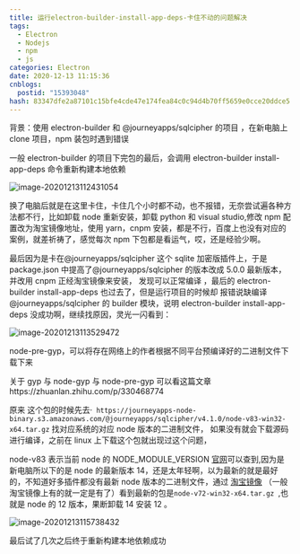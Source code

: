 ```yaml
---
title: 运行electron-builder-install-app-deps-卡住不动的问题解决
tags:
  - Electron
  - Nodejs
  - npm
  - js
categories: Electron
date: 2020-12-13 11:15:36
cnblogs:
  postid: "15393048"
hash: 83347dfe2a87101c15bfe4cde47e174fea84c0c94d4b70ff5659e0cce20ddce5
---
```


背景：使用 electron-builder 和 @journeyapps/sqlcipher 的项目 ，在新电脑上 clone 项目，npm 装包时遇到错误

一般 electron-builder 的项目下完包的最后，会调用 electron-builder install-app-deps 命令重新构建本地依赖

![image-20201213112431054](https://bitbw.top/public/img/my_gallery/image-20201213113529472-1607837076092-1607839721753.png)

换了电脑后就是在这里卡住，卡住几个小时都不动，也不报错，无奈尝试遍各种方法都不行，比如卸载 node 重新安装，卸载 python 和 visual studio,修改 npm 配置改为淘宝镜像地址，使用 yarn，cnpm 安装，都是不行，百度上也没有对应的案例，就差祈祷了，感觉每次 npm 下包都是看运气，哎，还是经验少啊。

最后因为是卡在@journeyapps/sqlcipher 这个 sqlite 加密版插件上，于是 package.json 中提高了@journeyapps/sqlcipher 的版本改成 5.0.0 最新版本，并改用 cnpm 正经淘宝镜像来安装， 发现可以正常编译 ，最后的 electron-builder install-app-deps 也过去了，但是运行项目的时候却 报错说缺编译@journeyapps/sqlcipher 的 builder 模块，说明 electron-builder install-app-deps 没成功啊，继续找原因，灵光一闪看到：

![image-20201213113529472](https://bitbw.top/public/img/my_gallery/image-20201213112431054-1607837073833-1607839720074.png)

node-pre-gyp，可以将存在网络上的作者根据不同平台预编译好的二进制文件下载下来

关于 gyp 与 node-gyp 与 node-pre-gyp 可以看这篇文章https://zhuanlan.zhihu.com/p/330468774

原来 这个包的时候先去·` https://journeyapps-node-binary.s3.amazonaws.com/@journeyapps/sqlcipher/v4.1.0/node-v83-win32-x64.tar.gz` 找对应系统的对应 node 版本的二进制文件， 如果没有就会下载源码进行编译，之前在 linux 上下载这个包就出现过这个问题，

node-v83 表示当前 node 的 NODE_MODULE_VERSION [官网](https://nodejs.org/zh-cn/download/releases/)可以查到,因为是新电脑所以下的是 node 的最新版本 14，还是太年轻啊，以为最新的就是最好的，不知道好多插件都没有最新 node 版本的二进制文件，通过 [淘宝镜像](https://npm.taobao.org/mirrors?spm=a2c6h.14029880.0.0.735975d7WMqyIm) （一般淘宝镜像上有的就一定是有了）看到最新的包是`node-v72-win32-x64.tar.gz `,也就是 node 的 12 版本，果断卸载 14 安装 12 。

![image-20201213115738432](https://bitbw.top/public/img/my_gallery/image-20201213115738432-1607837078098-1607839723068.png)

最后试了几次之后终于重新构建本地依赖成功
